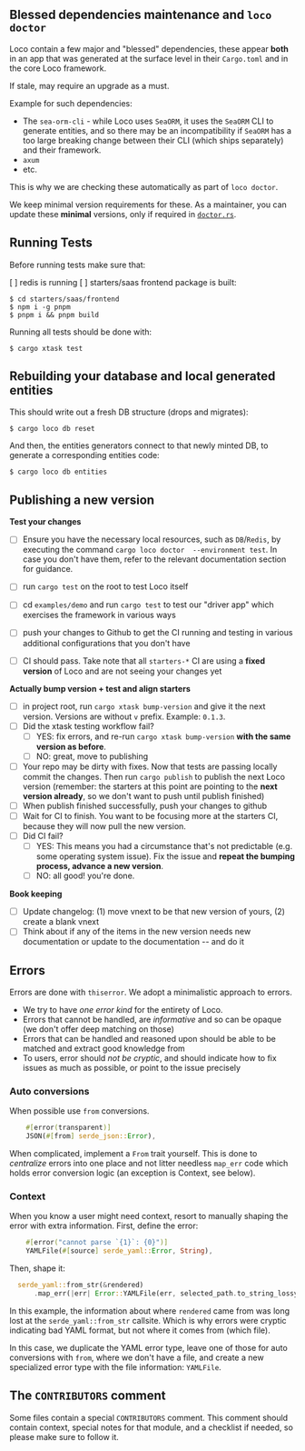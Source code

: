 ## Blessed dependencies maintenance and `loco doctor`

Loco contain a few major and "blessed" dependencies, these appear **both** in an app that was generated at the surface level in their `Cargo.toml` and in the core Loco framework.

If stale, may require an upgrade as a must.

Example for such dependencies:

* The `sea-orm-cli` - while Loco uses `SeaORM`, it uses the `SeaORM` CLI to generate entities, and so there may be an incompatibility if `SeaORM` has a too large breaking change between their CLI (which ships separately) and their framework. 
* `axum`
* etc.

This is why we are checking these automatically as part of `loco doctor`.

We keep minimal version requirements for these. As a maintainer, you can update these **minimal** versions, only if required in [`doctor.rs`](src/doctor.rs).



## Running Tests

Before running tests make sure that:

[ ] redis is running
[ ] starters/saas frontend package is built:

```
$ cd starters/saas/frontend
$ npm i -g pnpm
$ pnpm i && pnpm build
```

Running all tests should be done with:

```
$ cargo xtask test
```

## Rebuilding your database and local generated entities

This should write out a fresh DB structure (drops and migrates):

```
$ cargo loco db reset
```

And then, the entities generators connect to that newly minted DB, to generate a corresponding entities code:

```
$ cargo loco db entities
```

## Publishing a new version

**Test your changes**

* [ ] Ensure you have the necessary local resources, such as `DB`/`Redis`, by executing the command `cargo loco doctor  --environment test`. In case you don't have them, refer to the relevant documentation section for guidance.
* [ ] run `cargo test` on the root to test Loco itself
* [ ] cd `examples/demo` and run `cargo test` to test our "driver app" which exercises the framework in various ways
* [ ] push your changes to Github to get the CI running and testing in various additional configurations that you don't have
* [ ] CI should pass. Take note that all `starters-*` CI are using a **fixed version** of Loco and are not seeing your changes yet


**Actually bump version + test and align starters**

* [ ] in project root, run `cargo xtask bump-version` and give it the next version. Versions are without `v` prefix. Example: `0.1.3`. 
* [ ] Did the xtask testing workflow fail?
  * [ ] YES: fix errors, and re-run `cargo xtask bump-version` **with the same version as before**.
  * [ ] NO: great, move to publishing
* [ ] Your repo may be dirty with fixes. Now that tests are passing locally commit the changes. Then run `cargo publish` to publish the next Loco version (remember: the starters at this point are pointing to the **next version already**, so we don't want to push until publish finished)
* [ ] When publish finished successfully, push your changes to github
* [ ] Wait for CI to finish. You want to be focusing more at the starters CI, because they will now pull the new version.
* [ ] Did CI fail?
  * [ ] YES: This means you had a circumstance that's not predictable (e.g. some operating system issue). Fix the issue and **repeat the bumping process, advance a new version**.
  * [ ] NO: all good! you're done.

**Book keeping**

* [ ] Update changelog: (1) move vnext to be that new version of yours, (2) create a blank vnext
* [ ] Think about if any of the items in the new version needs new documentation or update to the documentation -- and do it
## Errors

Errors are done with `thiserror`. We adopt a minimalistic approach to errors.

* We try to have _one error kind_ for the entirety of Loco.
* Errors that cannot be handled, are _informative_ and so can be opaque (we don't offer deep matching on those)
* Errors that can be handled and reasoned upon should be able to be matched and extract good knowledge from
* To users, error should _not be cryptic_, and should indicate how to fix issues as much as possible, or point to the issue precisely


### Auto conversions

When possible use `from` conversions.

```rust
    #[error(transparent)]
    JSON(#[from] serde_json::Error),
```

When complicated, implement a `From` trait yourself. This is done to _centralize_ errors into one place and not litter needless `map_err` code which holds error conversion logic (an exception is Context, see below).


### Context

When you know a user might need context, resort to manually shaping the error with extra information. First, define the error:

```rust
    #[error("cannot parse `{1}`: {0}")]
    YAMLFile(#[source] serde_yaml::Error, String),
```

Then, shape it:

```rust
  serde_yaml::from_str(&rendered)
      .map_err(|err| Error::YAMLFile(err, selected_path.to_string_lossy().to_string()))
```

In this example, the information about where `rendered` came from was long lost at the `serde_yaml::from_str` callsite. Which is why errors were cryptic indicating bad YAML format, but not where it comes from (which file).

In this case, we duplicate the YAML error type, leave one of those for auto conversions with `from`, where we don't have a file, and create a new specialized error type with the file information: `YAMLFile`.

## The `CONTRIBUTORS` comment

Some files contain a special `CONTRIBUTORS` comment. This comment should
contain context, special notes for that module, and a checklist if needed, so please make sure to follow it.


